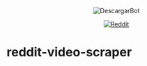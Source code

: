 
<div align="center">

![DescargarBot](https:///descargarbot.com/v/multiples_files.png)

[![Reddit](https://img.shields.io/badge/off-descargarbot?logo=github&label=status&color=red
)](https://github.com/lucho123456789/reddit-video-scraper "Reddit")

</div>

# reddit-video-scraper
